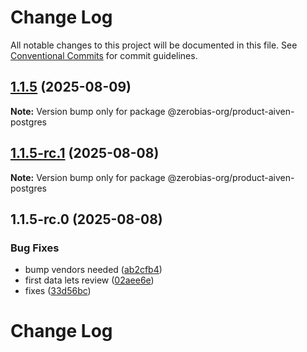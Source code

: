 # Change Log

All notable changes to this project will be documented in this file.
See [Conventional Commits](https://conventionalcommits.org) for commit guidelines.

## [1.1.5](https://github.com/zerobias-org/product/compare/@zerobias-org/product-aiven-postgres@1.1.5-rc.1...@zerobias-org/product-aiven-postgres@1.1.5) (2025-08-09)

**Note:** Version bump only for package @zerobias-org/product-aiven-postgres





## [1.1.5-rc.1](https://github.com/zerobias-org/product/compare/@zerobias-org/product-aiven-postgres@1.1.5-rc.0...@zerobias-org/product-aiven-postgres@1.1.5-rc.1) (2025-08-08)

**Note:** Version bump only for package @zerobias-org/product-aiven-postgres





## 1.1.5-rc.0 (2025-08-08)


### Bug Fixes

* bump vendors needed ([ab2cfb4](https://github.com/zerobias-org/product/commit/ab2cfb4a9cf2e3008e08b068f98011fec096c932))
* first data lets review ([02aee6e](https://github.com/zerobias-org/product/commit/02aee6e8c4f11675de7c63a00f4c8254a67a4dd7))
* fixes ([33d56bc](https://github.com/zerobias-org/product/commit/33d56bcaedf3fa5e3939a33c0fb57eda53539d05))





# Change Log
